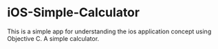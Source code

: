 # iOS-Simple-Calculator
This is a simple app for understanding the ios application concept using Objective C. A simple calculator.
